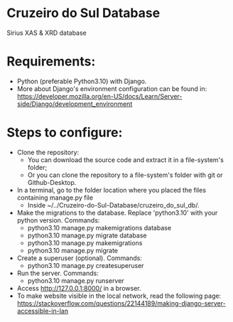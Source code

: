 # Cruzeiro do Sul Database
  Sirius XAS & XRD database

# Requirements:
  - Python (preferable Python3.10) with Django.
  - More about Django's environment configuration can be found in: https://developer.mozilla.org/en-US/docs/Learn/Server-side/Django/development_environment

# Steps to configure:
  - Clone the repository:
    - You can download the source code and extract it in a file-system's folder;
    - Or you can clone the repository to a file-system's folder with git or Github-Desktop.
  - In a terminal, go to the folder location where you placed the files containing manage.py file
    - Inside ~/../Cruzeiro-do-Sul-Database/cruzeiro_do_sul_db/.
  - Make the migrations to the database. Replace 'python3.10' with your python version. Commands:
    - python3.10 manage.py makemigrations database
    - python3.10 manage.py migrate database
    - python3.10 manage.py makemigrations
    - python3.10 manage.py migrate
  - Create a superuser (optional). Commands:
    - python3.10 manage.py createsuperuser
  - Run the server. Commands:
    - python3.10 manage.py runserver
  - Access http://127.0.0.1:8000/ in a browser.
  - To make website visible in the local network, read the following page: https://stackoverflow.com/questions/22144189/making-django-server-accessible-in-lan
